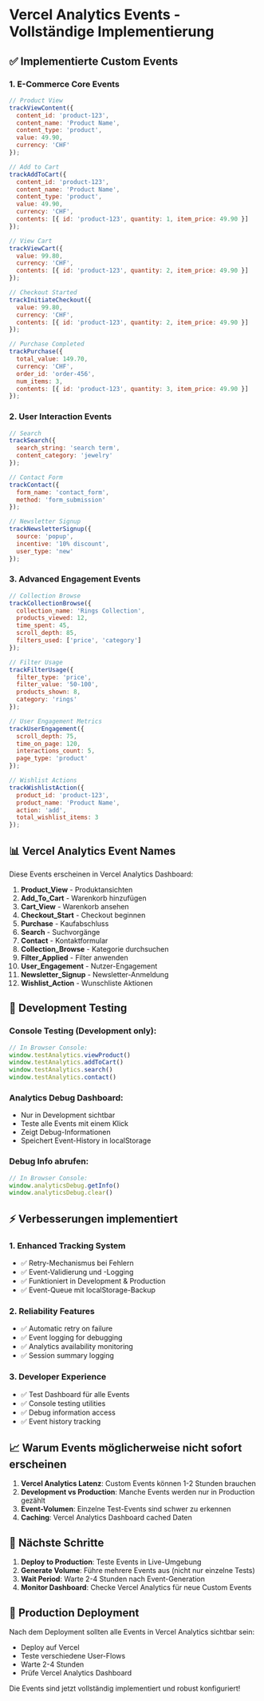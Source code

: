# Vercel Analytics Events - Vollständige Implementierung

## ✅ Implementierte Custom Events

### 1. **E-Commerce Core Events**
```javascript
// Product View
trackViewContent({
  content_id: 'product-123',
  content_name: 'Product Name',
  content_type: 'product',
  value: 49.90,
  currency: 'CHF'
});

// Add to Cart  
trackAddToCart({
  content_id: 'product-123',
  content_name: 'Product Name',
  content_type: 'product', 
  value: 49.90,
  currency: 'CHF',
  contents: [{ id: 'product-123', quantity: 1, item_price: 49.90 }]
});

// View Cart
trackViewCart({
  value: 99.80,
  currency: 'CHF',
  contents: [{ id: 'product-123', quantity: 2, item_price: 49.90 }]
});

// Checkout Started
trackInitiateCheckout({
  value: 99.80,
  currency: 'CHF', 
  contents: [{ id: 'product-123', quantity: 2, item_price: 49.90 }]
});

// Purchase Completed
trackPurchase({
  total_value: 149.70,
  currency: 'CHF',
  order_id: 'order-456',
  num_items: 3,
  contents: [{ id: 'product-123', quantity: 3, item_price: 49.90 }]
});
```

### 2. **User Interaction Events**
```javascript
// Search
trackSearch({
  search_string: 'search term',
  content_category: 'jewelry'
});

// Contact Form
trackContact({
  form_name: 'contact_form',
  method: 'form_submission'
});

// Newsletter Signup
trackNewsletterSignup({
  source: 'popup',
  incentive: '10% discount',
  user_type: 'new'
});
```

### 3. **Advanced Engagement Events**
```javascript
// Collection Browse
trackCollectionBrowse({
  collection_name: 'Rings Collection',
  products_viewed: 12,
  time_spent: 45,
  scroll_depth: 85,
  filters_used: ['price', 'category']
});

// Filter Usage
trackFilterUsage({
  filter_type: 'price',
  filter_value: '50-100',
  products_shown: 8,
  category: 'rings'
});

// User Engagement Metrics
trackUserEngagement({
  scroll_depth: 75,
  time_on_page: 120,
  interactions_count: 5,
  page_type: 'product'
});

// Wishlist Actions
trackWishlistAction({
  product_id: 'product-123',
  product_name: 'Product Name',
  action: 'add',
  total_wishlist_items: 3
});
```

## 📊 Vercel Analytics Event Names

Diese Events erscheinen in Vercel Analytics Dashboard:

1. **Product_View** - Produktansichten
2. **Add_To_Cart** - Warenkorb hinzufügen
3. **Cart_View** - Warenkorb ansehen
4. **Checkout_Start** - Checkout beginnen
5. **Purchase** - Kaufabschluss
6. **Search** - Suchvorgänge
7. **Contact** - Kontaktformular
8. **Collection_Browse** - Kategorie durchsuchen
9. **Filter_Applied** - Filter anwenden
10. **User_Engagement** - Nutzer-Engagement
11. **Newsletter_Signup** - Newsletter-Anmeldung
12. **Wishlist_Action** - Wunschliste Aktionen

## 🔧 Development Testing

### Console Testing (Development only):
```javascript
// In Browser Console:
window.testAnalytics.viewProduct()
window.testAnalytics.addToCart()
window.testAnalytics.search() 
window.testAnalytics.contact()
```

### Analytics Debug Dashboard:
- Nur in Development sichtbar
- Teste alle Events mit einem Klick
- Zeigt Debug-Informationen
- Speichert Event-History in localStorage

### Debug Info abrufen:
```javascript
// In Browser Console:
window.analyticsDebug.getInfo()
window.analyticsDebug.clear()
```

## ⚡ Verbesserungen implementiert

### 1. **Enhanced Tracking System**
- ✅ Retry-Mechanismus bei Fehlern
- ✅ Event-Validierung und -Logging
- ✅ Funktioniert in Development & Production
- ✅ Event-Queue mit localStorage-Backup

### 2. **Reliability Features**
- ✅ Automatic retry on failure
- ✅ Event logging for debugging
- ✅ Analytics availability monitoring
- ✅ Session summary logging

### 3. **Developer Experience**
- ✅ Test Dashboard für alle Events
- ✅ Console testing utilities
- ✅ Debug information access
- ✅ Event history tracking

## 📈 Warum Events möglicherweise nicht sofort erscheinen

1. **Vercel Analytics Latenz**: Custom Events können 1-2 Stunden brauchen
2. **Development vs Production**: Manche Events werden nur in Production gezählt
3. **Event-Volumen**: Einzelne Test-Events sind schwer zu erkennen
4. **Caching**: Vercel Analytics Dashboard cached Daten

## 🎯 Nächste Schritte

1. **Deploy to Production**: Teste Events in Live-Umgebung
2. **Generate Volume**: Führe mehrere Events aus (nicht nur einzelne Tests)
3. **Wait Period**: Warte 2-4 Stunden nach Event-Generation
4. **Monitor Dashboard**: Checke Vercel Analytics für neue Custom Events

## 🚀 Production Deployment

Nach dem Deployment sollten alle Events in Vercel Analytics sichtbar sein:
- Deploy auf Vercel
- Teste verschiedene User-Flows
- Warte 2-4 Stunden
- Prüfe Vercel Analytics Dashboard

Die Events sind jetzt vollständig implementiert und robust konfiguriert!
